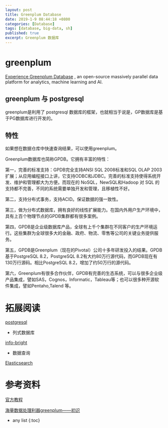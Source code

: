 ```yaml
---
layout: post
title: Greenplum Database
date: 2019-1-9 08:44:18 +0800
categories: [Database]
tags: [database, big-data, sh]
published: true
excerpt: Greenplum 数据库
---
```


# greenplum 

[Experience Greenplum Database](https://greenplum.org/) , an open-source massively parallel data platform for analytics, machine learning and AI.

## greenplum 与 postgresql

greenplum是利用了 postgresql 数据库的框架，也就相当于说是，GP数据库是基于PG数据库进行开发的。

## 特性

如果想在数据仓库中快速查询结果，可以使用greenplum。

Greenplum数据库也简称GPDB。它拥有丰富的特性：

第一，完善的标准支持：GPDB完全支持ANSI SQL 2008标准和SQL OLAP 2003 扩展；从应用编程接口上讲，它支持ODBC和JDBC。完善的标准支持使得系统开发、维护和管理都大为方便。而现在的 NoSQL，NewSQL和Hadoop 对 SQL 的支持都不完善，不同的系统需要单独开发和管理，且移植性不好。

第二，支持分布式事务，支持ACID。保证数据的强一致性。

第三，做为分布式数据库，拥有良好的线性扩展能力。在国内外用户生产环境中，具有上百个物理节点的GPDB集群都有很多案例。

第四，GPDB是企业级数据库产品，全球有上千个集群在不同客户的生产环境运行。这些集群为全球很多大的金融、政府、物流、零售等公司的关键业务提供服务。

第五，GPDB是Greenplum（现在的Pivotal）公司十多年研发投入的结果。GPDB基于PostgreSQL 8.2，PostgreSQL 8.2有大约80万行源代码，而GPDB现在有130万行源码。相比PostgreSQL 8.2，增加了约50万行的源代码。

第六，Greenplum有很多合作伙伴，GPDB有完善的生态系统，可以与很多企业级产品集成，譬如SAS，Cognos，Informatic，Tableau等；也可以很多种开源软件集成，譬如Pentaho,Talend 等。

# 拓展阅读

[postgresql](https://houbb.github.io/2018/01/08/postgresql)

- 列式数据库

[info-bright](https://houbb.github.io/2018/12/27/info-bright)

- 数据查询

[Elasticsearch](https://houbb.github.io/2018/11/15/elasticsearch)

# 参考资料

[官方教程](https://greenplum.org/gpdb-sandbox-tutorials/)

[海量数据处理利器greenplum——初识](https://www.cnblogs.com/skyme/p/5779885.html)

* any list
{:toc}


